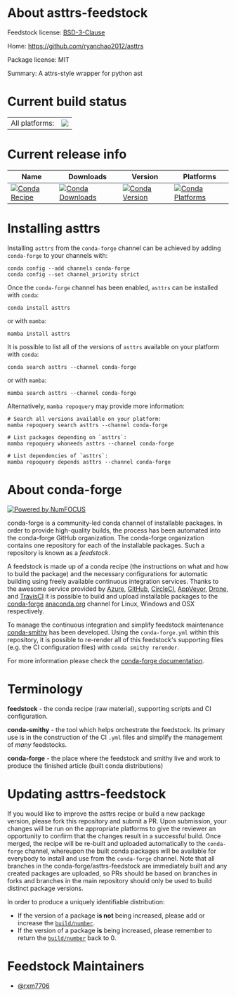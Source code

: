About asttrs-feedstock
======================

Feedstock license: [BSD-3-Clause](https://github.com/conda-forge/asttrs-feedstock/blob/main/LICENSE.txt)

Home: https://github.com/ryanchao2012/asttrs

Package license: MIT

Summary: A attrs-style wrapper for python ast

Current build status
====================


<table><tr><td>All platforms:</td>
    <td>
      <a href="https://dev.azure.com/conda-forge/feedstock-builds/_build/latest?definitionId=18218&branchName=main">
        <img src="https://dev.azure.com/conda-forge/feedstock-builds/_apis/build/status/asttrs-feedstock?branchName=main">
      </a>
    </td>
  </tr>
</table>

Current release info
====================

| Name | Downloads | Version | Platforms |
| --- | --- | --- | --- |
| [![Conda Recipe](https://img.shields.io/badge/recipe-asttrs-green.svg)](https://anaconda.org/conda-forge/asttrs) | [![Conda Downloads](https://img.shields.io/conda/dn/conda-forge/asttrs.svg)](https://anaconda.org/conda-forge/asttrs) | [![Conda Version](https://img.shields.io/conda/vn/conda-forge/asttrs.svg)](https://anaconda.org/conda-forge/asttrs) | [![Conda Platforms](https://img.shields.io/conda/pn/conda-forge/asttrs.svg)](https://anaconda.org/conda-forge/asttrs) |

Installing asttrs
=================

Installing `asttrs` from the `conda-forge` channel can be achieved by adding `conda-forge` to your channels with:

```
conda config --add channels conda-forge
conda config --set channel_priority strict
```

Once the `conda-forge` channel has been enabled, `asttrs` can be installed with `conda`:

```
conda install asttrs
```

or with `mamba`:

```
mamba install asttrs
```

It is possible to list all of the versions of `asttrs` available on your platform with `conda`:

```
conda search asttrs --channel conda-forge
```

or with `mamba`:

```
mamba search asttrs --channel conda-forge
```

Alternatively, `mamba repoquery` may provide more information:

```
# Search all versions available on your platform:
mamba repoquery search asttrs --channel conda-forge

# List packages depending on `asttrs`:
mamba repoquery whoneeds asttrs --channel conda-forge

# List dependencies of `asttrs`:
mamba repoquery depends asttrs --channel conda-forge
```


About conda-forge
=================

[![Powered by
NumFOCUS](https://img.shields.io/badge/powered%20by-NumFOCUS-orange.svg?style=flat&colorA=E1523D&colorB=007D8A)](https://numfocus.org)

conda-forge is a community-led conda channel of installable packages.
In order to provide high-quality builds, the process has been automated into the
conda-forge GitHub organization. The conda-forge organization contains one repository
for each of the installable packages. Such a repository is known as a *feedstock*.

A feedstock is made up of a conda recipe (the instructions on what and how to build
the package) and the necessary configurations for automatic building using freely
available continuous integration services. Thanks to the awesome service provided by
[Azure](https://azure.microsoft.com/en-us/services/devops/), [GitHub](https://github.com/),
[CircleCI](https://circleci.com/), [AppVeyor](https://www.appveyor.com/),
[Drone](https://cloud.drone.io/welcome), and [TravisCI](https://travis-ci.com/)
it is possible to build and upload installable packages to the
[conda-forge](https://anaconda.org/conda-forge) [anaconda.org](https://anaconda.org/)
channel for Linux, Windows and OSX respectively.

To manage the continuous integration and simplify feedstock maintenance
[conda-smithy](https://github.com/conda-forge/conda-smithy) has been developed.
Using the ``conda-forge.yml`` within this repository, it is possible to re-render all of
this feedstock's supporting files (e.g. the CI configuration files) with ``conda smithy rerender``.

For more information please check the [conda-forge documentation](https://conda-forge.org/docs/).

Terminology
===========

**feedstock** - the conda recipe (raw material), supporting scripts and CI configuration.

**conda-smithy** - the tool which helps orchestrate the feedstock.
                   Its primary use is in the construction of the CI ``.yml`` files
                   and simplify the management of *many* feedstocks.

**conda-forge** - the place where the feedstock and smithy live and work to
                  produce the finished article (built conda distributions)


Updating asttrs-feedstock
=========================

If you would like to improve the asttrs recipe or build a new
package version, please fork this repository and submit a PR. Upon submission,
your changes will be run on the appropriate platforms to give the reviewer an
opportunity to confirm that the changes result in a successful build. Once
merged, the recipe will be re-built and uploaded automatically to the
`conda-forge` channel, whereupon the built conda packages will be available for
everybody to install and use from the `conda-forge` channel.
Note that all branches in the conda-forge/asttrs-feedstock are
immediately built and any created packages are uploaded, so PRs should be based
on branches in forks and branches in the main repository should only be used to
build distinct package versions.

In order to produce a uniquely identifiable distribution:
 * If the version of a package **is not** being increased, please add or increase
   the [``build/number``](https://docs.conda.io/projects/conda-build/en/latest/resources/define-metadata.html#build-number-and-string).
 * If the version of a package **is** being increased, please remember to return
   the [``build/number``](https://docs.conda.io/projects/conda-build/en/latest/resources/define-metadata.html#build-number-and-string)
   back to 0.

Feedstock Maintainers
=====================

* [@rxm7706](https://github.com/rxm7706/)

